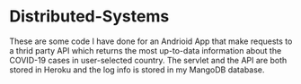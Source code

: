 # Distributed-Systems
These are some code I have done for an Andrioid App that make requests to a thrid party API which returns
the most up-to-data information about the COVID-19 cases in user-selected country.
The servlet and the API are both stored in Heroku and the log info is stored in my MangoDB database.
